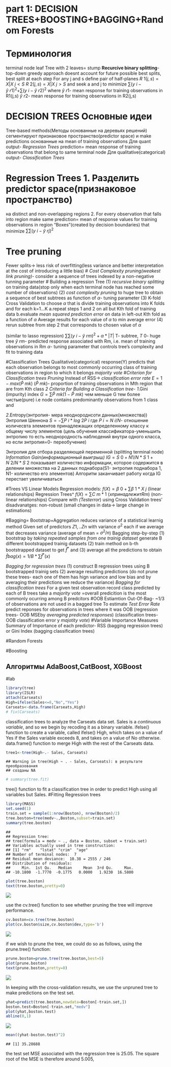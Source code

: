 part 1: DECISION TREES+BOOSTING+BAGGING+Random Forests
================

# Терминология

terminal node leaf Tree with 2 leaves= stump **Recurcive binary
splitting**- top-down greedy approach doesnt account for future possible
best splits, best split at each step For any j and s define pair of
half-planes $R~1(j,s)={X|X~j<S}$ $R~2(j,s)={X|X~j>S}$ and seek a and j
to minimize $\sum(y~i-\hat y~r1)^2$+$\sum(y~i-\hat y~r2)^2$ where
$\hat y~r1$- mean response for training observations in R1(j,s)
$\hat y~r2$- mean response for training observations in R2(j,s)

# DECISION TREES Основные идеи

Tree-based methods(Методы основанные на деревьях решений) сегментируют
признаковое пространство(predictor space) и make predictions основанные
на mean of training observations Для quant output- *Regression Trees*
prediction= mean response of training observations that belong to same
terminal node Для qualitative(categorical) output- *Classification
Trees*

# Regression Trees 1. Разделить predictor space(признаковое пространство)

на distinct and non-overlapping regions 2. For every observation that
falls into region make same prediction= mean of response values for
training observations in region “Boxes”(created by decision boundaries)
that minimize $\sum\sum(y~i-\hat y~rj)^2$

# Tree pruning

Fewer splits-\> less risk of overfitting(less variance and better
interpretation at the cost of introducing a little bias) \# *Cost
Complexity pruning(weakest link pruning)*- consider a sequence of trees
indexed by a non-negative tunning parameter \# Building a regression
Tree (1) *recursive binary splitting* on training data(stop only when
each terminal node has reached some number of observations) (2) *cost
complexity pruning* to huge tree to obtain a sequence of best subtrees
as function of $\alpha$- tuning parameter (3) K-fold Cross Validation to
choose $\alpha$ that is divide training observations into K folds and
for each k=1…K a.repeat steps 1 and 2 on all but Kth fold of training
data b.evaluate *mean squared prediction error* on data in left-out Kth
fold as a function of $\alpha$ Average results for each value of
$\alpha$ to min average error (4) rerun subtree from step 2 that
corresponds to chosen value of $\alpha$

(similar to lasso regression) $\sum\sum(y~i-\hat y~rm)^2+\alpha*|T|$ T-
subtree, $T~0$- huge tree $\hat y~rm$- predicted response associated
with Rm, i.e. mean of training observations in Rm $\alpha$- tuning
parameter that controls tree’s complexity and fit to training data

\#Classification Trees Qualitative(categorical) response(Y) predicts
that each observation belongs to most commonly occurring class of
training observations in region to which it belongs *majority vote*
\#*Criterion for Classification trees Pruning* Instead of RSS-\>
*classification error rate* $E=1-max(\hat P~mk)$ $(\hat P~mk)$-
proportion of training observations in Mth region that are from Kth
class *2 Criteria for Building a Classification tree*- *1*.Gini
(impurity) index $G=\sum\hat P~mk(1-\hat P~mk)$ чем меньше G тем более
чистые(pure) i.e node contains predominantly observations from 1 class
and

*2*.Entropy(энтропия- мера неоднороднсоти данных(множества)) Энтропия
Шеннона $S=-\sum P~i*log~2 P~i$ где $P~i=N~i/N$- отношение количесвта
элементов принадлежащих определенному классу к общему числу элементов
(цель обучения классификатора-уменьшить энтропию то есть неоднородность
наблюдений внутри одного класса, но если энтропия=0- переобучение)

Энтропия для отбора разделяющей переменной (splitting terminal node)
*Information Gain(информационный выигрыш)*
$IG= S~0+ N1/N*S~1+ N~2/N*S~2$ показывает количество информации, которое
содержится в делении множества на 2 данных поднабора(S1- энтропия
поднабора 1, N1- количество его элементов) Алгоритм заканчивает работу
когда IG перестает увеличиваться

\#Trees VS Linear Models Regression models:
$f(X)=\beta~0+\sum\beta~1*X~j$ (linear relationships) Regression Trees^
$f(X)=\sum C~m*1~(x принадлежит Rm)$ (non-linear relationships) Compare
with $\hat(Test error)$ using Cross Validation trees’ disadvanatges:
non-robust (small changes in data-\> large change in estimations)

\#Bagging= Bootstrap+Aggregation reduces variance of a statistical
learnig method Given set of predictors $Z1,..Zn$ with variance
$\sigma^2$ each if we average that decreases variance (average of mean =
$\sigma^2/n$) Bagging step-by-step (1) bootstrap by *taking repeated
samples from one trainig dataset* generate B different bootstrapped
trainig datasets (2) train method on b-th bootstrapped dataset to get
$\hat f^*$ and (3) average all the predictions to obtain
$\hat fbag(x)= 1/B* \sum \hat f^*(x)$

*Bagging for regression trees* (1) construct B regression trees using B
bootstrapped trainig sets (2) average resulting predictions (do not
prune these trees- each one of them has hign variance and low bias and
by averaging their predictions we reduce the variance) *Bagging for
classification trees* For a given test observation record class
predicted by each of B trees take a *majority vote* =overall predicition
is the most commonly ocurring among B predcitors \#OOB Estiamtion
Out-Of-Bag- ~1/3 of observations are not used in a bagged tree To
estimate *Test Error Rate* predict reponses for observations in trees
where it was OOB (regression trees- OOB MSEby *averaging predicted
responses*) (classification trees- OOB classification error y *majotity
vote*) \#Variable Importance Measures Summary of Importance of each
predictor- RSS (bagging regression trees) or Gini Index (bagging
classification trees)

\#Random Forests

\#Boosting

## Алгоритмы AdaBoost,CatBoost, XGBoost

\#lab

``` r
library(tree)
library(ISLR)
attach(Carseats)
High=ifelse(Sales<=8,"No","Yes")
Carseats<-data.frame(Carseats,High)
# fix(Carseats)
```

classification trees to analyze the Carseats data set. Sales is a
*continuous variable*, and so we begin by recoding it as a binary
variable. ifelse() function to create a variable, called ifelse() High,
which takes on a value of Yes if the Sales variable exceeds 8, and takes
on a value of No otherwise. data.frame() function to merge High with the
rest of the Carseats data.

``` r
tree1<-tree(High~.- Sales, Carseats)
```

    ## Warning in tree(High ~ . - Sales, Carseats): в результате преобразования
    ## созданы NA

``` r
# summary(tree.fit)
```

tree() function to fit a classification tree in order to predict High
using all variables but Sales. \#Fitting Regression trees

``` r
library(MASS)
set.seed(1)
train.set = sample(1:nrow(Boston), nrow(Boston)/2)
tree.boston=tree(medv~.,Boston,subset=train.set)
summary(tree.boston)
```

    ## 
    ## Regression tree:
    ## tree(formula = medv ~ ., data = Boston, subset = train.set)
    ## Variables actually used in tree construction:
    ## [1] "rm"    "lstat" "crim"  "age"  
    ## Number of terminal nodes:  7 
    ## Residual mean deviance:  10.38 = 2555 / 246 
    ## Distribution of residuals:
    ##     Min.  1st Qu.   Median     Mean  3rd Qu.     Max. 
    ## -10.1800  -1.7770  -0.1775   0.0000   1.9230  16.5800

``` r
plot(tree.boston)
text(tree.boston,pretty=0)
```

![](part1_DECISIONTREES_BOOSTING_BAGGING_RandomForests_files/figure-gfm/unnamed-chunk-4-1.png)<!-- -->

use the cv.tree() function to see whether pruning the tree will improve
performance.

``` r
cv.boston=cv.tree(tree.boston)
plot(cv.boston$size,cv.boston$dev,type='b')
```

![](part1_DECISIONTREES_BOOSTING_BAGGING_RandomForests_files/figure-gfm/unnamed-chunk-5-1.png)<!-- -->

if we wish to prune the tree, we could do so as follows, using the
prune.tree() function:

``` r
prune.boston=prune.tree(tree.boston,best=5)
plot(prune.boston)
text(prune.boston,pretty=0)
```

![](part1_DECISIONTREES_BOOSTING_BAGGING_RandomForests_files/figure-gfm/unnamed-chunk-6-1.png)<!-- -->

In keeping with the cross-validation results, we use the unpruned tree
to make predictions on the test set.

``` r
yhat=predict(tree.boston,newdata=Boston[-train.set,])
boston.test=Boston[-train.set,"medv"]
plot(yhat,boston.test)
abline(0,1)
```

![](part1_DECISIONTREES_BOOSTING_BAGGING_RandomForests_files/figure-gfm/unnamed-chunk-7-1.png)<!-- -->

``` r
mean((yhat-boston.test)^2)
```

    ## [1] 35.28688

the test set MSE associated with the regression tree is 25.05. The
square root of the MSE is therefore around 5.005,
